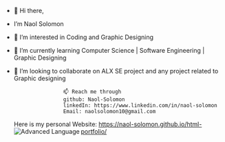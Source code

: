 - 👋 Hi there,
-  I’m Naol Solomon
- 👀 I’m interested in Coding and Graphic Designing
- 🌱 I’m currently learning Computer Science | Software Engineering | Graphic Designing
- 💞️ I’m looking to collaborate on ALX SE project  and any  project related to Graphic designing
                    
                      📫 Reach me through
                      github: Naol-Solomon
                      linkedIn: https://www.linkedin.com/in/naol-solomon
                      Email: naolsolomon10@gmail.com

  Here is my personal Website: https://naol-solomon.github.io/html-portfolio/
  <img align="left" alt="Advanced Language" src="https://www.google.com/search?q=official+html+logo&tbm=isch&rlz=1C1SLLM_enET1056ET1056&hl=en&sa=X&ved=2ahUKEwinnqOSipCDAxW3nCcCHUzSBuEQrNwCKAB6BQgBEJgC&biw=1519&bih=695#imgrc=6n3RWMK8I9jbQM" />
